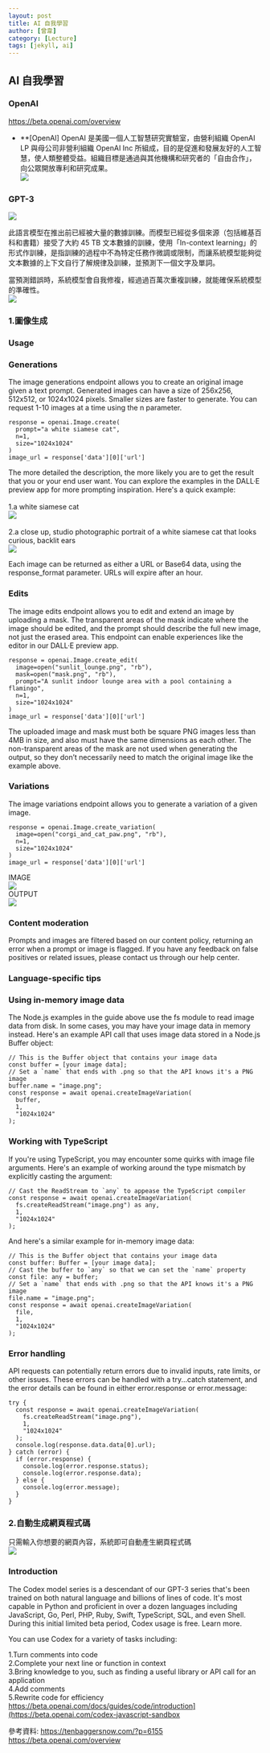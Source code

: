 ```yaml
---
layout: post
title: AI 自我學習
author: [曾韋]
category: [Lecture]
tags: [jekyll, ai]
---
```


AI 自我學習
---
### OpenAI<br>
https://beta.openai.com/overview<br>

* **[OpenAI]
OpenAI 是美國一個人工智慧研究實驗室，由營利組織 OpenAI LP 與母公司非營利組織 OpenAI Inc 所組成，目的是促進和發展友好的人工智慧，使人類整體受益。組織目標是通過與其他機構和研究者的「自由合作」，向公眾開放專利和研究成果。<br>
![](https://tenbaggersnow.com/wp-content/uploads/2021/01/openai-1-320x133.png)

### GPT-3
![](https://tenbaggersnow.com/wp-content/uploads/2021/01/1_jfPejaM39BLFhR6FMD-pPQ-1-580x326.png)

此語言模型在推出前已經被大量的數據訓練。而模型已經從多個來源（包括維基百科和書籍）接受了大約 45 TB 文本數據的訓練，使用「In-context learning」的形式作訓練，是指訓練的過程中不為特定任務作微調或限制，而讓系統模型能夠從文本數據的上下文自行了解規律及訓練，並預測下一個文字及單詞。<br>

當預測錯誤時，系統模型會自我修複，經過過百萬次重複訓練，就能確保系統模型的準確性。<br>
![](https://github.com/wiwi22109/AI-course/blob/gh-pages/images/03-gpt3-training-step-back-prop.gif)



### 1.圖像生成<br>
### Usage<br>
### Generations<br>
The image generations endpoint allows you to create an original image given a text prompt. Generated images can have a size of 256x256, 512x512, or 1024x1024 pixels. Smaller sizes are faster to generate. You can request 1-10 images at a time using the n parameter.<br>
```
response = openai.Image.create(
  prompt="a white siamese cat",
  n=1,
  size="1024x1024"
)
image_url = response['data'][0]['url']
```
The more detailed the description, the more likely you are to get the result that you or your end user want. You can explore the examples in the DALL·E preview app for more prompting inspiration. Here's a quick example:<br>
<br>
1.a white siamese cat<br>
![](https://cdn.openai.com/API/images/guides/image_generation_simple.webp)<br>
<br>
2.a close up, studio photographic portrait of a white siamese cat that looks curious, backlit ears<br>
![](https://cdn.openai.com/API/images/guides/image_generation_detailed.webp)<br>

Each image can be returned as either a URL or Base64 data, using the response_format parameter. URLs will expire after an hour.<br>

### Edits<br>
The image edits endpoint allows you to edit and extend an image by uploading a mask. The transparent areas of the mask indicate where the image should be edited, and the prompt should describe the full new image, not just the erased area. This endpoint can enable experiences like the editor in our DALL·E preview app.<br>
```
response = openai.Image.create_edit(
  image=open("sunlit_lounge.png", "rb"),
  mask=open("mask.png", "rb"),
  prompt="A sunlit indoor lounge area with a pool containing a flamingo",
  n=1,
  size="1024x1024"
)
image_url = response['data'][0]['url']
```
The uploaded image and mask must both be square PNG images less than 4MB in size, and also must have the same dimensions as each other. The non-transparent areas of the mask are not used when generating the output, so they don’t necessarily need to match the original image like the example above.<br>

### Variations<br>
The image variations endpoint allows you to generate a variation of a given image.<br>
```
response = openai.Image.create_variation(
  image=open("corgi_and_cat_paw.png", "rb"),
  n=1,
  size="1024x1024"
)
image_url = response['data'][0]['url']
```
IMAGE<br>
![](https://cdn.openai.com/API/images/guides/image_variation_original.webp)<br>
OUTPUT<br>
![](https://cdn.openai.com/API/images/guides/image_variation_output.webp)<br>

### Content moderation<br>
Prompts and images are filtered based on our content policy, returning an error when a prompt or image is flagged. If you have any feedback on false positives or related issues, please contact us through our help center.<br>

### Language-specific tips<br>

### Using in-memory image data<br>
The Node.js examples in the guide above use the fs module to read image data from disk. In some cases, you may have your image data in memory instead. Here's an example API call that uses image data stored in a Node.js Buffer object:<br>
```
// This is the Buffer object that contains your image data
const buffer = [your image data];
// Set a `name` that ends with .png so that the API knows it's a PNG image
buffer.name = "image.png";
const response = await openai.createImageVariation(
  buffer,
  1,
  "1024x1024"
);
```
### Working with TypeScript<br>
If you're using TypeScript, you may encounter some quirks with image file arguments. Here's an example of working around the type mismatch by explicitly casting the argument:<br>

```
// Cast the ReadStream to `any` to appease the TypeScript compiler
const response = await openai.createImageVariation(
  fs.createReadStream("image.png") as any,
  1,
  "1024x1024"
);
```
And here's a similar example for in-memory image data:<br>
```
// This is the Buffer object that contains your image data
const buffer: Buffer = [your image data];
// Cast the buffer to `any` so that we can set the `name` property
const file: any = buffer;
// Set a `name` that ends with .png so that the API knows it's a PNG image
file.name = "image.png";
const response = await openai.createImageVariation(
  file,
  1,
  "1024x1024"
);
```
### Error handling<br>
API requests can potentially return errors due to invalid inputs, rate limits, or other issues. These errors can be handled with a try...catch statement, and the error details can be found in either error.response or error.message:<br>

```
try {
  const response = await openai.createImageVariation(
    fs.createReadStream("image.png"),
    1,
    "1024x1024"
  );
  console.log(response.data.data[0].url);
} catch (error) {
  if (error.response) {
    console.log(error.response.status);
    console.log(error.response.data);
  } else {
    console.log(error.message);
  }
}
```


### 2.自動生成網頁程式碼<br>
只需輸入你想要的網頁內容，系統即可自動產生網頁程式碼<br>
![](https://tenbaggersnow.com/wp-content/uploads/2021/01/https___bucketeer-e05bbc84-baa3-437e-9518-adb32be77984.s3.amazonaws.com_public_images_033c8f8c-8d90-4395-91de-5c988bec128c_600x364.gif)<br>

### Introduction<br>
The Codex model series is a descendant of our GPT-3 series that's been trained on both natural language and billions of lines of code. It's most capable in Python and proficient in over a dozen languages including JavaScript, Go, Perl, PHP, Ruby, Swift, TypeScript, SQL, and even Shell. During this initial limited beta period, Codex usage is free. Learn more.<br>

You can use Codex for a variety of tasks including:<br>

1.Turn comments into code<br>
2.Complete your next line or function in context<br>
3.Bring knowledge to you, such as finding a useful library or API call for an application<br>
4.Add comments<br>
5.Rewrite code for efficiency<br>
https://beta.openai.com/docs/guides/code/introduction](https://beta.openai.com/codex-javascript-sandbox


參考資料:
https://tenbaggersnow.com/?p=6155
https://beta.openai.com/overview
